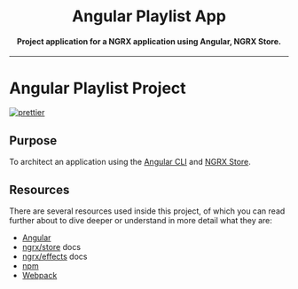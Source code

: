 <h1 align="center">Angular Playlist App</h1>
<h4 align="center">Project application for a NGRX application using Angular, NGRX Store.</h4>

---

# Angular Playlist Project

[![prettier](https://img.shields.io/badge/code_style-prettier-ff69b4.svg?style=flat-square)](https://prettier.io/)

## Purpose

To architect an application using the [Angular CLI](https://github.com/angular/angular-cli)
and [NGRX Store](https://github.com/ngrx/platform/blob/master/docs/store/).

## Resources

There are several resources used inside this project, of which you can read
further about to dive deeper or understand in more detail what they are:

* [Angular](https://angular.io)
* [ngrx/store](https://github.com/ngrx/platform/blob/master/docs/store/README.md)
  docs
* [ngrx/effects](https://github.com/ngrx/platform/blob/master/docs/effects/README.md)
  docs
* [npm](https://www.npmjs.com/)
* [Webpack](https://webpack.js.org/)